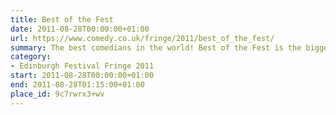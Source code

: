 ```yaml
---
title: Best of the Fest
date: 2011-08-28T00:00:00+01:00
url: https://www.comedy.co.uk/fringe/2011/best_of_the_fest/
summary: The best comedians in the world! Best of the Fest is the biggest night of comedy in Edinburgh. It’s a guaranteed night of unabashed showing off and big laughs.
category:
- Edinburgh Festival Fringe 2011
start: 2011-08-28T00:00:00+01:00
end: 2011-08-28T01:15:00+01:00
place_id: 9c7rwrx3+wv
---
```


